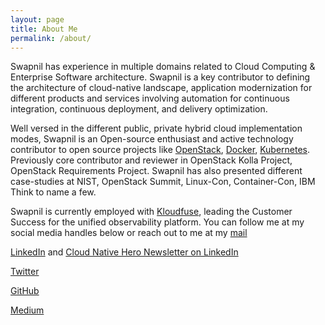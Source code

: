 ```yaml
---
layout: page
title: About Me
permalink: /about/
---
```


Swapnil has experience in multiple domains related to Cloud Computing & Enterprise Software architecture. Swapnil is a key contributor to defining the architecture of cloud-native landscape, application modernization for different products and services involving automation for continuous integration, continuous deployment, and delivery optimization. 

Well versed in the different public, private hybrid cloud implementation modes, Swapnil is an Open-source enthusiast and active technology contributor to open source projects like [OpenStack][1], [Docker][2], [Kubernetes][3].  Previously core contributor and reviewer in OpenStack Kolla Project, OpenStack Requirements Project. Swapnil has also presented different case-studies at NIST, OpenStack Summit, Linux-Con, Container-Con, IBM Think to name a few.

Swapnil is currently employed with [Kloudfuse][5], leading the Customer Success for the unified observability platform.  You can follow me at my social media handles below or reach out to me at my [mail][4]

[LinkedIn](https://linkedin.com/in/MeSwapnilK) and [Cloud Native Hero Newsletter on LinkedIn](https://www.linkedin.com/newsletters/6940180331832446978/)

[Twitter](https://twitter.com/MeSwapnilK)

[GitHub](https://github.com/MeSwapnilK)

[Medium](https://meswapnilk.medium.com/)

[1]: https://www.openstack.org/
[2]: https://www.docker.com/
[3]: https://kubernetes.io/
[4]: mailto:company@cloudnativehero.com
[5]: https://www.kloudfuse.com/
